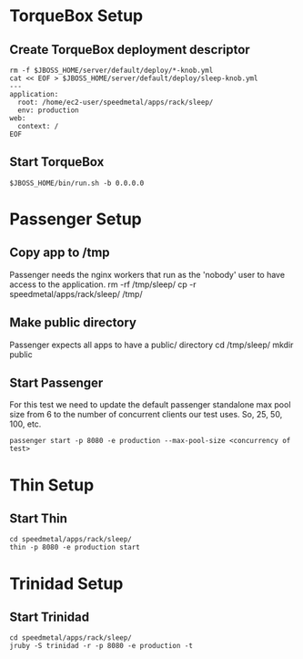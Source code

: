 # TorqueBox Setup

## Create TorqueBox deployment descriptor
    rm -f $JBOSS_HOME/server/default/deploy/*-knob.yml
    cat << EOF > $JBOSS_HOME/server/default/deploy/sleep-knob.yml
    ---  
    application:  
      root: /home/ec2-user/speedmetal/apps/rack/sleep/
      env: production  
    web:  
      context: /
    EOF

## Start TorqueBox
    $JBOSS_HOME/bin/run.sh -b 0.0.0.0


# Passenger Setup

## Copy app to /tmp
Passenger needs the nginx workers that run as the 'nobody' user
to have access to the application.
    rm -rf /tmp/sleep/
    cp -r speedmetal/apps/rack/sleep/ /tmp/

## Make public directory
Passenger expects all apps to have a public/ directory
    cd /tmp/sleep/
    mkdir public

## Start Passenger

For this test we need to update the default passenger standalone max
pool size from 6 to the number of concurrent clients our test
uses. So, 25, 50, 100, etc.

    passenger start -p 8080 -e production --max-pool-size <concurrency of test>


# Thin Setup

## Start Thin
    cd speedmetal/apps/rack/sleep/
    thin -p 8080 -e production start


# Trinidad Setup

## Start Trinidad
    cd speedmetal/apps/rack/sleep/
    jruby -S trinidad -r -p 8080 -e production -t
